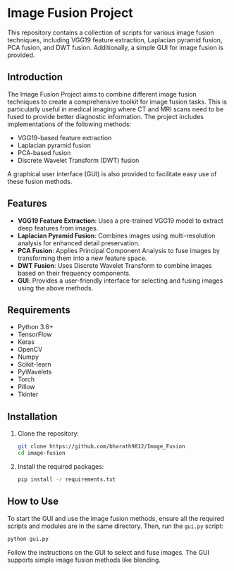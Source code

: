 # Image Fusion Project

This repository contains a collection of scripts for various image fusion techniques, including VGG19 feature extraction, Laplacian pyramid fusion, PCA fusion, and DWT fusion. Additionally, a simple GUI for image fusion is provided.

## Introduction

The Image Fusion Project aims to combine different image fusion techniques to create a comprehensive toolkit for image fusion tasks. This is particularly useful in medical imaging where CT and MRI scans need to be fused to provide better diagnostic information. The project includes implementations of the following methods:

- VGG19-based feature extraction
- Laplacian pyramid fusion
- PCA-based fusion
- Discrete Wavelet Transform (DWT) fusion

A graphical user interface (GUI) is also provided to facilitate easy use of these fusion methods.

## Features

- **VGG19 Feature Extraction**: Uses a pre-trained VGG19 model to extract deep features from images.
- **Laplacian Pyramid Fusion**: Combines images using multi-resolution analysis for enhanced detail preservation.
- **PCA Fusion**: Applies Principal Component Analysis to fuse images by transforming them into a new feature space.
- **DWT Fusion**: Uses Discrete Wavelet Transform to combine images based on their frequency components.
- **GUI**: Provides a user-friendly interface for selecting and fusing images using the above methods.

## Requirements

- Python 3.6+
- TensorFlow
- Keras
- OpenCV
- Numpy
- Scikit-learn
- PyWavelets
- Torch
- Pillow
- Tkinter

## Installation

1. Clone the repository:

   ```sh
   git clone https://github.com/bharath9812/Image_Fusion
   cd image-fusion
   ```

2. Install the required packages:
   ```sh
   pip install -r requirements.txt
   ```

## How to Use

To start the GUI and use the image fusion methods, ensure all the required scripts and modules are in the same directory. Then, run the `gui.py` script:

```sh
python gui.py
```

Follow the instructions on the GUI to select and fuse images. The GUI supports simple image fusion methods like blending.
